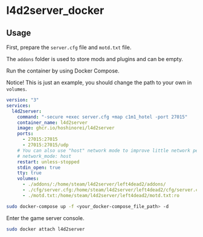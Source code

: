 # l4d2server_docker

## Usage

First, prepare the `server.cfg` file and `motd.txt` file.

The `addons` folder is used to store mods and plugins and can be empty.

Run the container by using Docker Compose.

Notice! This is just an example, you should change the path to your own in `volumes`.

```yml
version: "3"
services:
  l4d2server:
    command: "-secure +exec server.cfg +map c1m1_hotel -port 27015"
    container_name: l4d2server
    image: ghcr.io/hoshinorei/l4d2server
    ports:
      - 27015:27015
      - 27015:27015/udp
    # You can also use "host" network mode to improve little network performance.
    # network_mode: host
    restart: unless-stopped
    stdin_open: true
    tty: true
    volumes:
      - ./addons/:/home/steam/l4d2server/left4dead2/addons/
      - ./cfg/server.cfg:/home/steam/l4d2server/left4dead2/cfg/server.cfg:ro
      - ./motd.txt:/home/steam/l4d2server/left4dead2/motd.txt:ro
```

```bash
sudo docker-compose up -f <your_docker-compose_file_path> -d
```

Enter the game server console.

```bash
sudo docker attach l4d2server
```
